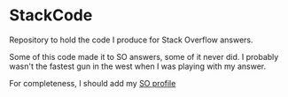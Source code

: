 StackCode
=========

Repository to hold the code I produce for Stack Overflow answers.

Some of this code made it to SO answers, some of it never did. 
I probably wasn't the fastest gun in the west when I was playing with my answer.

For completeness, I should add my [SO profile](http://stackoverflow.com/users/2508646/dan-temple)
